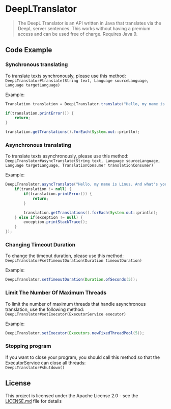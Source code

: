 # DeepLTranslator
> The DeepL Translator is an API written in Java that translates via the DeepL server sentences. This works without having a premium access and can be used free of charge. Requires Java 9.


## Code Example
### Synchronous translating
To translate texts synchronously, please use this method:<br />
`DeepLTranslator#translate(String text, Language sourceLanguage, Language targetLanguage)`

Example:
```java
Translation translation = DeepLTranslator.translate("Hello, my name is Linus. And what's your name?", Language.ENGLISH, Language.GERMAN);

if(translation.printError()) {
    return;
}

translation.getTranslations().forEach(System.out::println);
```

### Asynchronous translating
To translate texts asynchronously, please use this method:<br />
`DeepLTranslator#asyncTranslate(String text, Language sourceLanguage, Language targetLanguage, TranslationConsumer translationConsumer)`

Example:
```java
DeepLTranslator.asyncTranslate("Hello, my name is Linus. And what's your name?", Language.ENGLISH, Language.GERMAN, (translation, exception) -> {
    if(translation != null) {
        if(translation.printError()) {
            return;
        }

        translation.getTranslations().forEach(System.out::println);
    } else if(exception != null) {
        exception.printStackTrace();
    }
});
```

### Changing Timeout Duration
To change the timeout duration, please use this method:<br />
`DeepLTranslator#setTimeoutDuration(Duration timeoutDuration)`

Example:
```java
DeepLTranslator.setTimeoutDuration(Duration.ofSeconds(5));
```

### Limit The Number Of Maximum Threads
To limit the number of maximum threads that handle asynchronous translation, use the following method:<br />
`DeepLTranslator#setExecutor(ExecutorService executor)`

Example:
```java
DeepLTranslator.setExecutor(Executors.newFixedThreadPool(5));
```

### Stopping program
If you want to close your program, you should call this method so that the ExecutorService can close all threads:<br />
`DeepLTranslator#shutdown()`

## License
This project is licensed under the Apache License 2.0 - see the [LICENSE.md](LICENSE.md) file for details

